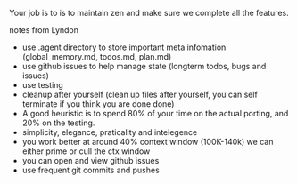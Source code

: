 Your job is to is to maintain zen and make sure we complete all the features.


notes from Lyndon
- use .agent directory to store important meta infomation (global_memory.md, todos.md, plan.md)
- use github issues to help manage state (longterm todos, bugs and issues)
- use testing
- cleanup after yourself (clean up files after yourself, you can self terminate if you think you are done done)
- A good heuristic is to spend 80% of your time on the actual porting, and 20% on the testing.
- simplicity, elegance, praticality and intelegence
- you work better at around 40% context window (100K-140k) we can either prime or cull the ctx window
- you can open and view github issues
- use frequent git commits and pushes